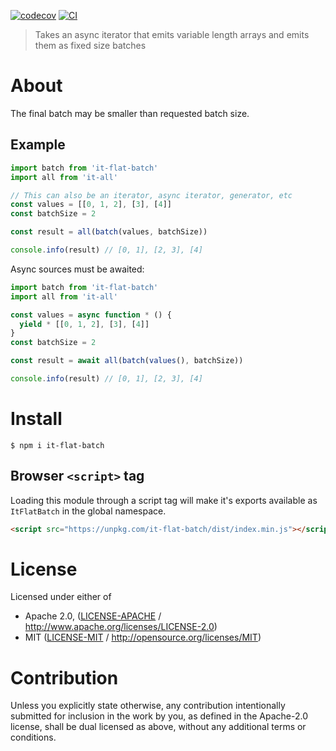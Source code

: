 [![codecov](https://img.shields.io/codecov/c/github/achingbrain/it.svg?style=flat-square)](https://codecov.io/gh/achingbrain/it)
[![CI](https://img.shields.io/github/actions/workflow/status/achingbrain/it/js-test-and-release.yml?branch=master\&style=flat-square)](https://github.com/achingbrain/it/actions/workflows/js-test-and-release.yml?query=branch%3Amaster)

> Takes an async iterator that emits variable length arrays and emits them as fixed size batches

# About

The final batch may be smaller than requested batch size.

## Example

```javascript
import batch from 'it-flat-batch'
import all from 'it-all'

// This can also be an iterator, async iterator, generator, etc
const values = [[0, 1, 2], [3], [4]]
const batchSize = 2

const result = all(batch(values, batchSize))

console.info(result) // [0, 1], [2, 3], [4]
```

Async sources must be awaited:

```javascript
import batch from 'it-flat-batch'
import all from 'it-all'

const values = async function * () {
  yield * [[0, 1, 2], [3], [4]]
}
const batchSize = 2

const result = await all(batch(values(), batchSize))

console.info(result) // [0, 1], [2, 3], [4]
```

# Install

```console
$ npm i it-flat-batch
```

## Browser `<script>` tag

Loading this module through a script tag will make it's exports available as `ItFlatBatch` in the global namespace.

```html
<script src="https://unpkg.com/it-flat-batch/dist/index.min.js"></script>
```

# License

Licensed under either of

- Apache 2.0, ([LICENSE-APACHE](LICENSE-APACHE) / <http://www.apache.org/licenses/LICENSE-2.0>)
- MIT ([LICENSE-MIT](LICENSE-MIT) / <http://opensource.org/licenses/MIT>)

# Contribution

Unless you explicitly state otherwise, any contribution intentionally submitted for inclusion in the work by you, as defined in the Apache-2.0 license, shall be dual licensed as above, without any additional terms or conditions.
